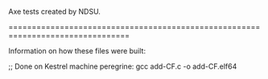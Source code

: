 Axe tests created by NDSU.

================================================================================

Information on how these files were built:

;; Done on Kestrel machine peregrine:
gcc add-CF.c -o add-CF.elf64
